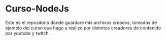 # Curso-NodeJs
Este es el repositorio donde guardare mis archivos creados, tomados de ejemplo del curso que hago y realizo por distintos creadores de contenido por youtube y twitch.
